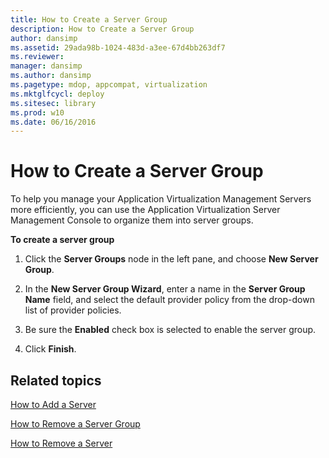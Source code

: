 ```yaml
---
title: How to Create a Server Group
description: How to Create a Server Group
author: dansimp
ms.assetid: 29ada98b-1024-483d-a3ee-67d4bb263df7
ms.reviewer: 
manager: dansimp
ms.author: dansimp
ms.pagetype: mdop, appcompat, virtualization
ms.mktglfcycl: deploy
ms.sitesec: library
ms.prod: w10
ms.date: 06/16/2016
---
```



# How to Create a Server Group


To help you manage your Application Virtualization Management Servers more efficiently, you can use the Application Virtualization Server Management Console to organize them into server groups.

**To create a server group**

1.  Click the **Server Groups** node in the left pane, and choose **New Server Group**.

2.  In the **New Server Group Wizard**, enter a name in the **Server Group Name** field, and select the default provider policy from the drop-down list of provider policies.

3.  Be sure the **Enabled** check box is selected to enable the server group.

4.  Click **Finish**.

## Related topics


[How to Add a Server](how-to-add-a-server.md)

[How to Remove a Server Group](how-to-remove-a-server-group.md)

[How to Remove a Server](how-to-remove-a-server.md)

 

 





